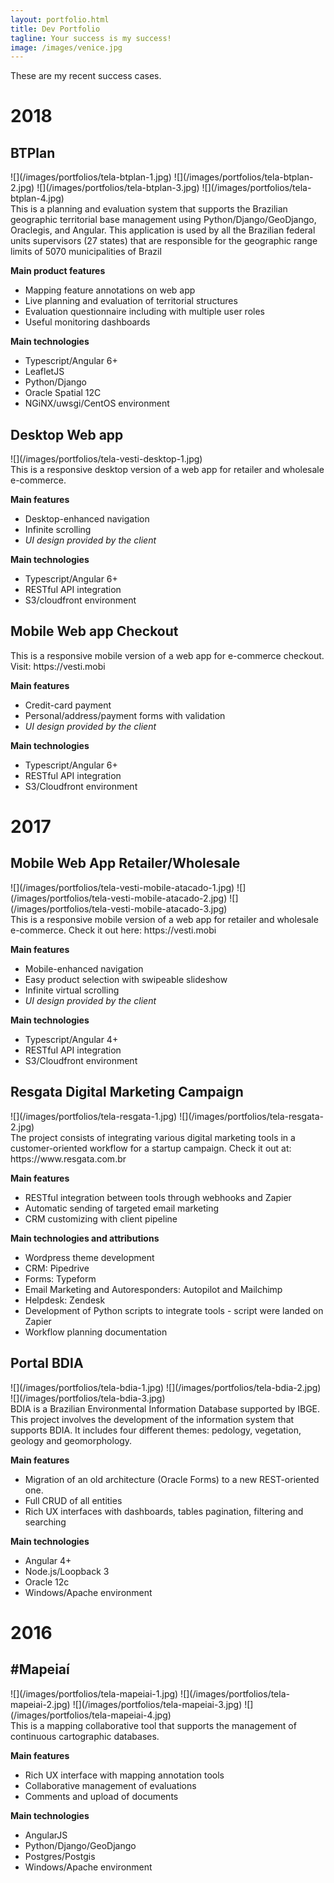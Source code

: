 ```yaml
---
layout: portfolio.html
title: Dev Portfolio
tagline: Your success is my success!
image: /images/venice.jpg
---
```


These are my recent success cases.

<a id="btplan"></a>
# 2018
## BTPlan
<div class="carousel">
![](/images/portfolios/tela-btplan-1.jpg)
![](/images/portfolios/tela-btplan-2.jpg)
![](/images/portfolios/tela-btplan-3.jpg)
![](/images/portfolios/tela-btplan-4.jpg)
</div>
This is a planning and evaluation system that supports the Brazilian geographic territorial base management using Python/Django/GeoDjango, Oraclegis, and Angular. This application is used by all the Brazilian federal units supervisors (27 states) that are responsible for the geographic range limits of 5070 municipalities of Brazil

**Main product features**
* Mapping feature annotations on web app
* Live planning and evaluation of territorial structures
* Evaluation questionnaire including with multiple user roles
* Useful monitoring dashboards

**Main technologies**
* Typescript/Angular 6+
* LeafletJS
* Python/Django
* Oracle Spatial 12C
* NGiNX/uwsgi/CentOS environment


<a id="desktop-webapp"></a>
## Desktop Web app
<div class="carousel">
![](/images/portfolios/tela-vesti-desktop-1.jpg)
</div>
This is a responsive desktop version of a web app for retailer and wholesale e-commerce. 

**Main features**
* Desktop-enhanced navigation
* Infinite scrolling
* *UI design provided by the client*

**Main technologies**
* Typescript/Angular 6+
* RESTful API integration
* S3/cloudfront environment

## Mobile Web app Checkout
<a id="mobile-webapp-checkout">
This is a responsive mobile version of a web app for e-commerce checkout. 
Visit: https://vesti.mobi

**Main features**
* Credit-card payment
* Personal/address/payment forms with validation
* *UI design provided by the client*

**Main technologies**
* Typescript/Angular 6+
* RESTful API integration
* S3/Cloudfront environment

# 2017
<a id="mobile-webapp"></a>
## Mobile Web App Retailer/Wholesale
<div class="carousel">
![](/images/portfolios/tela-vesti-mobile-atacado-1.jpg)
![](/images/portfolios/tela-vesti-mobile-atacado-2.jpg)
![](/images/portfolios/tela-vesti-mobile-atacado-3.jpg)
</div>
This is a responsive mobile version of a web app for retailer and wholesale e-commerce.
Check it out here: https://vesti.mobi

**Main features**
* Mobile-enhanced navigation
* Easy product selection with swipeable slideshow
* Infinite virtual scrolling
* *UI design provided by the client*

**Main technologies**
* Typescript/Angular 4+
* RESTful API integration
* S3/Cloudfront environment

<a id="resgata"></a>
## Resgata Digital Marketing Campaign
<div class="carousel">
![](/images/portfolios/tela-resgata-1.jpg)
![](/images/portfolios/tela-resgata-2.jpg)
</div>
The project consists of integrating various digital marketing tools in a customer-oriented workflow for a startup campaign.
Check it out at: https://www.resgata.com.br

**Main features**
* RESTful integration between tools through webhooks and Zapier
* Automatic sending of targeted email marketing
* CRM customizing with client pipeline

**Main technologies and attributions**
* Wordpress theme development
* CRM: Pipedrive
* Forms: Typeform
* Email Marketing and Autoresponders: Autopilot and Mailchimp
* Helpdesk: Zendesk
* Development of Python scripts to integrate tools - script were landed on Zapier
* Workflow planning documentation

<a id="bdia"></a>
## Portal BDIA
<div class="carousel">
![](/images/portfolios/tela-bdia-1.jpg)
![](/images/portfolios/tela-bdia-2.jpg)
![](/images/portfolios/tela-bdia-3.jpg)
</div>
BDIA is a Brazilian Environmental Information Database supported by IBGE. This project involves the development of 
the information system that supports BDIA. It includes four different themes: pedology, vegetation, geology and geomorphology.

**Main features**
* Migration of an old architecture (Oracle Forms) to a new REST-oriented one.
* Full CRUD of all entities
* Rich UX interfaces with dashboards, tables pagination, filtering and searching

**Main technologies**
* Angular 4+
* Node.js/Loopback 3
* Oracle 12c
* Windows/Apache environment

# 2016
<a id="mapeiai"></a>
## #Mapeiaí
<div class="carousel">
![](/images/portfolios/tela-mapeiai-1.jpg)
![](/images/portfolios/tela-mapeiai-2.jpg)
![](/images/portfolios/tela-mapeiai-3.jpg)
![](/images/portfolios/tela-mapeiai-4.jpg)
</div>
This is a mapping collaborative tool that supports the management of continuous cartographic databases.

**Main features**
* Rich UX interface with mapping annotation tools
* Collaborative management of evaluations
* Comments and upload of documents

**Main technologies**
* AngularJS
* Python/Django/GeoDjango
* Postgres/Postgis
* Windows/Apache environment